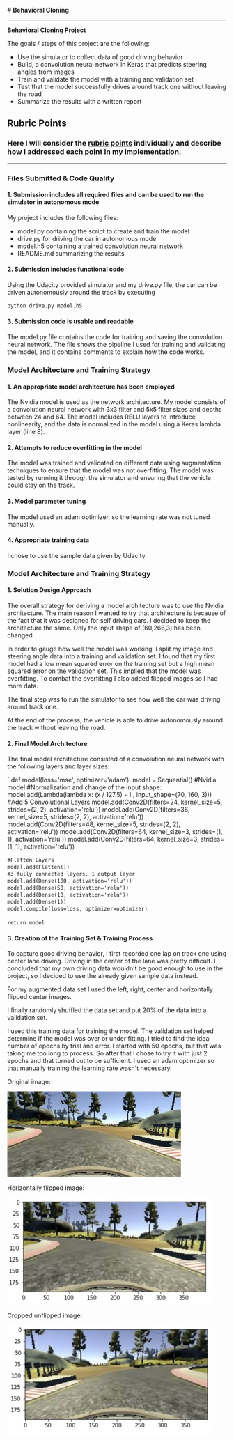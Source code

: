 ﻿﻿﻿﻿﻿﻿# **Behavioral Cloning** 

---

**Behavioral Cloning Project**

The goals / steps of this project are the following:

* Use the simulator to collect data of good driving behavior
* Build, a convolution neural network in Keras that predicts steering angles from images
* Train and validate the model with a training and validation set
* Test that the model successfully drives around track one without leaving the road
* Summarize the results with a written report


[//]: # (Image References)

[image1]: ./onbewerkt.JPG "Original image"
[image2]: ./cropresize.JPG "Cropped and resized"
[image3]: ./flip.JPG "Horizontally flipped image"

## Rubric Points
### Here I will consider the [rubric points](https://review.udacity.com/#!/rubrics/432/view) individually and describe how I addressed each point in my implementation.  

---
### Files Submitted & Code Quality

#### 1. Submission includes all required files and can be used to run the simulator in autonomous mode

My project includes the following files:

* model.py containing the script to create and train the model
* drive.py for driving the car in autonomous mode
* model.h5 containing a trained convolution neural network 
* README.md summarizing the results

#### 2. Submission includes functional code
Using the Udacity provided simulator and my drive.py file, the car can be driven autonomously around the track by executing 
```sh
python drive.py model.h5
```

#### 3. Submission code is usable and readable

The model.py file contains the code for training and saving the convolution neural network. The file shows the pipeline I used for training and validating the model, and it contains comments to explain how the code works.

### Model Architecture and Training Strategy

#### 1. An appropriate model architecture has been employed

The Nvidia model is used as the network architecture. My model consists of a convolution neural network with 3x3 filter and 5x5 filter sizes and depths between 24 and 64. The model includes RELU layers to introduce nonlinearity, and the data is normalized in the model using a Keras lambda layer (line 8). 

#### 2. Attempts to reduce overfitting in the model

The model was trained and validated on different data using augmentation techniques to ensure that the model was not overfitting. The model was tested by running it through the simulator and ensuring that the vehicle could stay on the track.

#### 3. Model parameter tuning

The model used an adam optimizer, so the learning rate was not tuned manually.

#### 4. Appropriate training data

I chose to use the sample data given by Udacity. 

### Model Architecture and Training Strategy

#### 1. Solution Design Approach

The overall strategy for deriving a model architecture was to use the Nvidia architecture. The main reason I wanted to try that architecture is because of the fact that it was designed for self driving cars.  I decided to keep the architecture the same. Only the input shape of (60,266,3) has been changed.

In order to gauge how well the model was working, I split my image and steering angle data into a training and validation set. I found that my first model had a low mean squared error on the training set but a high mean squared error on the validation set. This implied that the model was overfitting. To combat the overfitting I also added flipped images so I had more data.

The final step was to run the simulator to see how well the car was driving around track one. 

At the end of the process, the vehicle is able to drive autonomously around the track without leaving the road.

#### 2. Final Model Architecture

The final model architecture consisted of a convolution neural network with the following layers and layer sizes:

`    def model(loss='mse', optimizer='adam'):
    model = Sequential()
    #Nvidia model
    #Normalization and change of the input shape:
    model.add(Lambda(lambda x:  (x / 127.5) - 1., input_shape=(70, 160, 3)))
    #Add 5 Convolutional Layers
    model.add(Conv2D(filters=24, kernel_size=5, strides=(2, 2), activation='relu'))
    model.add(Conv2D(filters=36, kernel_size=5, strides=(2, 2), activation='relu'))
    model.add(Conv2D(filters=48, kernel_size=5, strides=(2, 2), activation='relu'))
    model.add(Conv2D(filters=64, kernel_size=3, strides=(1, 1), activation='relu'))
    model.add(Conv2D(filters=64, kernel_size=3, strides=(1, 1), activation='relu'))

    #Flatten Layers
    model.add(Flatten())
    #3 fully connected layers, 1 output layer
    model.add(Dense(100, activation='relu'))
    model.add(Dense(50, activation='relu'))
    model.add(Dense(10, activation='relu'))
    model.add(Dense(1))
    model.compile(loss=loss, optimizer=optimizer)

    return model 



#### 3. Creation of the Training Set & Training Process

To capture good driving behavior, I first recorded one lap on track one using center lane driving. Driving in the center of the lane was pretty difficult. I concluded that my own driving data wouldn't be good enough to use in the project, so I decided to use the already given sample data instead.

For my augmented data set I used the left, right, center and horizontally flipped center images.

I finally randomly shuffled the data set and put 20% of the data into a validation set. 

I used this training data for training the model. The validation set helped determine if the model was over or under fitting. I tried to find the ideal number of epochs by trial and error. I started with 50 epochs, but that was taking me too long to process. So after that I chose to try it with just 2 epochs and that turned out to be sufficient. I used an adam optimizer so that manually training the learning rate wasn't necessary.

Original image:

![alt_text][image1]

Horizontally flipped image:

![alt_text][image2]

Cropped unflipped image:

![alt_text][image3]




